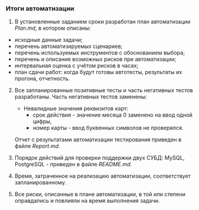 ### Итоги автоматизации
1. В установленные заданием сроки разработан план автоматизации _Plan.md_, в котором описаны:
* исходные данные задачи;
* перечень автоматизируемых сценариев;
* перечень используемых инструментов с обоснованием выбора;
* перечень и описание возможных рисков при автоматизации;
* интервальная оценка с учётом рисков в часах;
* план сдачи работ: когда будут готовы автотесты, результаты их прогона, отчетность.

2. Все запланированные позитивные тесты и часть негативных тестов разработаны. 
Часть негативных тестов заменены:
   * Невалидные значения реквизитов карт:
       * срок действия - значение месяца 0 заменено на ввод одной цифры,
       * номер карты - ввод буквенных символов не проверялся.
   
   Отчет с результатами автоматизации тестирования приведен в файле _Report.md_.
 
3. Порядок действий для проверки поддержки двух СУБД: MySQL, PostgreSQL - приведен в файле _README.md_.
4. Время, затраченное на реализацию автоматизации, соответствует запланированному.
5. Все риски, описанные в плане автоматизации, в той или степени оправдались и повлияли на время выполнения задачи.
